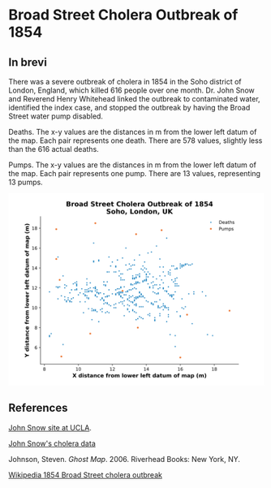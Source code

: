 # Broad Street Cholera Outbreak of 1854

## In brevi

There was a severe outbreak of cholera in 1854 in the Soho district of London, England, which killed 616 people over one month. Dr. John Snow and Reverend Henry Whitehead linked the outbreak to contaminated water, identified the index case, and stopped the outbreak by having the Broad Street water pump disabled.

Deaths. The x-y values are the distances in m from the lower left datum of the map. Each pair represents one death. There are 578 values, slightly less than the 616 actual deaths.

Pumps. The x-y values are the distances in m from the lower left datum of the map. Each pair represents one pump. There are 13 values, representing 13 pumps.

![broad_street_cholera_outbreak.svg](broad_street_cholera_outbreak.svg)

## References

[John Snow site at UCLA](http://www.ph.ucla.edu/epi/snow.html).

[John Snow's cholera data](http://www.math.uah.edu/stat/data/Snow.html)

Johnson, Steven. *Ghost Map*. 2006. Riverhead Books: New York, NY.

[Wikipedia 1854 Broad Street cholera outbreak](https://en.wikipedia.org/wiki/1854_Broad_Street_cholera_outbreak)
